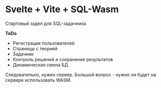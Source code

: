 # Svelte + Vite + SQL-Wasm

Стартовый задел для SQL-задачника

**ToDo**

- Регистрация пользователей.
- Страницы с теорией 
- Задачник
- Контроль решений и сохранение результатов
- Динамическая смена БД

Следовательно, нужен сервер. Большой вопрос - нужно ли будет на сервере использовать WASM.


